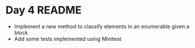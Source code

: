 Day 4 README
=============

- Implement a new method to classify elements in an enumerable given a block
- Add some tests implemented using Minitest